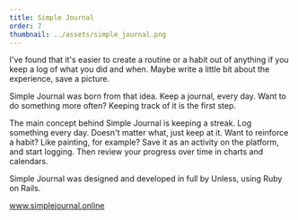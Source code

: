 ```yaml
---
title: Simple Journal
order: 7
thumbnail: ../assets/simple_journal.png
---
```


I've found that it's easier to create a routine or a habit out of anything if you keep a log of what you did and when. Maybe write a little bit about the experience, save a picture.

Simple Journal was born from that idea. Keep a journal, every day. Want to do something more often? Keeping track of it is the first step.

The main concept behind Simple Journal is keeping a streak. Log something every day. Doesn't matter what, just keep at it.
Want to reinforce a habit? Like painting, for example? Save it as an activity on the platform, and start logging.
Then review your progress over time in charts and calendars.

Simple Journal was designed and developed in full by Unless, using Ruby on Rails.

<a href="https://simplejournal.online/" target="_blank">www.simplejournal.online</a>